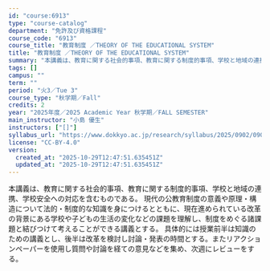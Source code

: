 ```yaml
---
id: "course:6913"
type: "course-catalog"
department: "免許及び資格課程"
course_code: "6913"
course_title: "教育制度 ／THEORY OF THE EDUCATIONAL SYSTEM"
title: "教育制度 ／THEORY OF THE EDUCATIONAL SYSTEM"
summary: "本講義は、教育に関する社会的事項、教育に関する制度的事項、学校と地域の連携、学校安全への対応を含むものである。 現代の公教育制度の意義や原理・構造について法的・制度的な知識を身につけるとともに、現在進められている改革の背景にある学校や子ども…"
tags: []
campus: ""
term: ""
period: "火3／Tue 3"
course_type: "秋学期／Fall"
credits: 2
year: "2025年度／2025 Academic Year 秋学期／FALL SEMESTER"
main_instructor: "小島 優生"
instructors: ["[]"]
syllabus_url: "https://www.dokkyo.ac.jp/research/syllabus/2025/0902/0902_06913_ja_JP.html"
license: "CC-BY-4.0"
version:
  created_at: "2025-10-29T12:47:51.635451Z"
  updated_at: "2025-10-29T12:47:51.635451Z"
---
```

本講義は、教育に関する社会的事項、教育に関する制度的事項、学校と地域の連携、学校安全への対応を含むものである。 現代の公教育制度の意義や原理・構造について法的・制度的な知識を身につけるとともに、現在進められている改革の背景にある学校や子どもの生活の変化などの課題を理解し、制度をめぐる諸課題と結びつけて考えることができる講義とする。 具体的には授業前半は知識のための講義とし、後半は改革を検討し討論・発表の時間とする。またリアクションペーパーを使用し質問や討論を経ての意見などを集め、次週にレビューをする。

